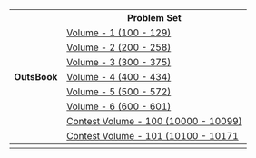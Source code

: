 <table>
<thead>
  <tr>
    <th rowspan="9">OutsBook</th>
    <th>Problem Set</th>
  </tr>
  <tr>
    <td><a href="https://github.com/Habibu-R-ahman/OJ_Solutions/blob/master/Outsbook/Volume%20-%201%20(100%20-%20129)/README.md" target="_blank" rel="noopener noreferrer">Volume - 1 (100 - 129)</a></td>
  </tr>
  <tr>
    <td><a href="https://github.com/Habibu-R-ahman/OJ_Solutions/blob/master/Outsbook/Volume%20-%202%20(200%20-%20258)/README.md" target="_blank" rel="noopener noreferrer">Volume - 2 (200 - 258)</a></td>
  </tr>
  <tr>
    <td><a href="https://github.com/Habibu-R-ahman/OJ_Solutions/blob/master/Outsbook/Volume%20-%203%20(300%20-%20375)/README.md" target="_blank" rel="noopener noreferrer">Volume - 3 (300 - 375)</a></td>
  </tr>
  <tr>
    <td><a href="https://github.com/Habibu-R-ahman/OJ_Solutions/blob/master/Outsbook/Volume%20-%204%20(400%20-%20434)/README.md" target="_blank" rel="noopener noreferrer">Volume - 4 (400 - 434)</a></td>
  </tr>
  <tr>
    <td><a href="https://github.com/Habibu-R-ahman/OJ_Solutions/blob/master/Outsbook/Volume%20-%205%20(500%20-%20572)/README.md" target="_blank" rel="noopener noreferrer">Volume - 5 (500 - 572)</a></td>
  </tr>
  <tr>
    <td><a href="https://github.com/Habibu-R-ahman/OJ_Solutions/blob/master/Outsbook/Volume%20-%206%20(600%20-%20601)/README.md" target="_blank" rel="noopener noreferrer">Volume - 6 (600 - 601)</a></td>
  </tr>
  <tr>
    <td><a href="https://github.com/Habibu-R-ahman/OJ_Solutions/blob/master/(Outsbook/Contest%20Volume%20-%20100%20(10000%20-%2010099)/README.md)" target="_blank" rel="noopener noreferrer">Contest Volume - 100 (10000 - 10099)</a></td>
  </tr>
  <tr>
    <td><a href="https://github.com/Habibu-R-ahman/OJ_Solutions/blob/master/Outsbook/Contest%20Volume%20-%20101%20(10100%20-%2010171)/README.md" target="_blank" rel="noopener noreferrer">Contest Volume - 101 (10100 - 10171</a></td>
  </tr>
</thead>
<tbody>
  <tr>
    <td></td>
    <td></td>
  </tr>
</tbody>
</table>